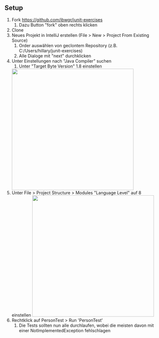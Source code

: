 ## Setup

1. Fork https://github.com/ibwgr/junit-exercises
    1. Dazu Button "fork" oben rechts klicken
1. Clone 
1. Neues Projekt in IntelliJ erstellen (File > New > Project From Existing Source)
    1. Order auswählen von geclontem Repository (z.B. C:/Users/hillary/junit-exercises)
    1. Alle Dialoge mit "next" durchklicken
1. Unter Einstellungen nach "Java Compiler" suchen
    1. Unter "Target Byte Version" 1.8 einstellen
    <img src="https://github.com/ibwgr/junit-exercises/raw/master/doc/compiler.png" width="400">
1. Unter File > Project Structure > Modules "Language Level" auf 8 einstellen
    <img src="https://github.com/ibwgr/junit-exercises/raw/master/doc/modules.png" width="400">
1. Rechtklick auf PersonTest > Run 'PersonTest'
    1. Die Tests sollten nun alle durchlaufen, wobei die meisten davon mit einer NotImplementedException fehlschlagen